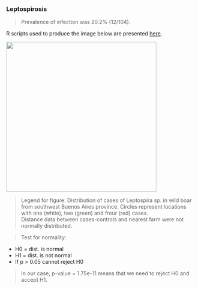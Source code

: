 ### Leptospirosis

>Prevalence of infection was 20.2% (12/104).  


R scripts used to produce the image below are presented [here](./Leptospira.R).

<img src="https://user-images.githubusercontent.com/20196847/90257145-21c1fa80-de1d-11ea-9fb3-c68ed4d216c2.jpg" height="400" width="400" img align="center">

> Legend for figure: Distribution of cases of Leptospira sp. in wild boar from southwest Buenos Aires province. Circles represent locations with one (white), two (green) and frour (red) cases.        
>Distance data between cases-controls and nearest farm were not normally distributed. 

>Test for normality:    
- H0 = dist. is normal  
- H1 = dist. is not normal   
- If p > 0.05 cannot reject H0  

>In our case, p-value = 1.75e-11 means that we need to reject H0 and accept H1. 